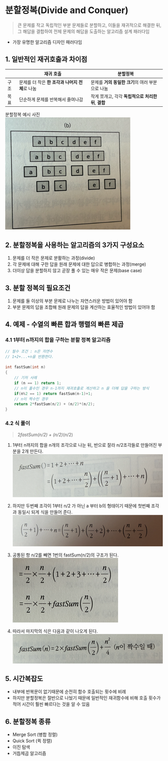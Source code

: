 # 분할정복(Divide and Conquer)
> 큰 문제를 작고 독립적인 부분 문제들로 분할하고, 이들을 재귀적으로 해결한 뒤, 그 해답을 결합하여 전체 문제의 해답을 도출하는 알고리즘 설계 패러다임
- 가장 유명한 알고리즘 디자인 패러다임

## 1. 일반적인 재귀호출과 차이점

|   | 재귀 호출                                      | 분할정복                                                   |
|-----|------------------------------------------------|------------------------------------------------------------|
| 구조 | 문제를 더 작은 **한 조각과 나머지 전체**로 나눔 | 문제를 **거의 동일한 크기**의 여러 부분으로 나눔            |
| 목표 | 단순하게 문제를 반복해서 줄여나감               | 작게 쪼개고, 각각 **독립적으로 처리한 뒤**, **결합**         |

분할정복 예시 사진
<img src="images/divide_conquer_example.png" width="400">


## 2. 분할정복을 사용하는 알고리즘의 3가지 구성요소
1. 문제를 더 작은 문제로 분활하는 과정(divide)
2. 각 문제에 대해 구한 답을 원래 문제에 대한 답으로 병합하는 과정(merge)
3. 더이상 답을 분할하지 않고 곧장 풀 수 있는 매우 작은 문제(base case)


## 3. 분할 정복의 필요조건
1. 문제를 둘 이상의 부분 문제로 나누는 자연스러운 방법이 있어야 함
2. 부분 문제의 답을 조합해 원래 문제의 답을 계산하는 효율적인 방법이 있어야 함


## 4. 예제 - 수열의 빠른 합과 행렬의 빠른 제곱

### 4.1 1부터 n까지의 합을 구하는 분할 정복 알고리즘
```c++
// 필수 조건 : n은 자연수
// 1+2+...+n을 반환한다.

int fastSum(int n)
{
    // 기저 사례
    if (n == 1) return 1;
    // n이 홀수인 경우 n-1까지 재귀호출로 계산하고 n 을 더해 답을 구하는 방식
    if(n%2 == 1) return fastSum(n-1)+1;
    // n이 짝수인 경우
    return 2*fastSum(n/2) + (n/2)*(n/2);
}
```

### 4.2 식 풀이
> 2*fastSum(n/2) + (n/2)*(n/2)

1. 1부터 n까지의 합을 n개의 조각으로 나눈 뒤, 반으로 잘라 n/2조각들로 만들어진 부분을 2개 만든다.
![img.png](images/divide_exa1.png)

2. 하지만 두번째 조각이 1부터 n/2 가 아닌 a 부터 b의 형태이기 때문에 첫번째 조각과 동일시 되게 식을 만들어 준다.
![img.png](images/divide_exa2.png)

3. 공통된 항 n/2를 빼면 1번의 fastSum(n/2)의 구조가 된다.
![img.png](images/divide_exa3.png)

4. 따라서 마지막의 식은 다음과 같이 나오게 된다.
![img.png](images/divide_exa4.png)

## 5. 시간복잡도
- 내부에 반복문이 없기때문에 순전히 함수 호출되는 횟수에 비례
- 하지만 분할정복은 절반으로 나눴기 때문에 일반적인 재귀함수에 비해 호출 횟수가 적어 시간이 훨씬 빠르다는 것을 알 수 있음

## 6. 분할정복 종류
- Merge Sort (병합 정렬)
- Quick Sort (퀵 정렬)
- 이진 탐색
- 거듭제곱 알고리즘
